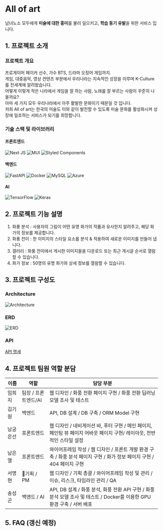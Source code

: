 # All of art
남녀노소 모두에게 **미술에 대한 흥미**를 불러 일으키고, **학습 동기 유발**을 위한 서비스 입니다.

## 1. 프로젝트 소개
### 프로젝트 개요
프로게이머 페이커 선수, 가수 BTS, 드라마 오징어 게임까지.<br>
게임, 대중음악, 영상 컨텐츠 부분에서 우리나라는 지속적인 성장을 이루며 K-Culture를 전세계에 알려왔습니다.<br>
어떻게 이렇게 작은 나라에서 게임을 잘 하는 사람, 노래를 잘 부르는 사람이 꾸준히 나올까요?<br>
아마 세 가지 모두 우리나라에서 아주 활발한 문화이기 때문일 것 입니다.<br>
저희 All of art는 한국의 미술도 이와 같이 발전할 수 있도록 미술 문화를 활성화시켜 성장에 일조하는 서비스가 되기를 희망합니다.<br>

### 기술 스택 및 라이브러리
#### 프론트엔드
![Next JS](https://img.shields.io/badge/Next-black?style=for-the-badge&logo=next.js&logoColor=white)
![MUI](https://img.shields.io/badge/MUI-%230081CB.svg?style=for-the-badge&logo=material-ui&logoColor=white)
![Styled Components](https://img.shields.io/badge/styled--components-DB7093?style=for-the-badge&logo=styled-components&logoColor=white)
#### 백엔드
![FastAPI](https://img.shields.io/badge/FastAPI-005571?style=for-the-badge&logo=fastapi)
![Docker](https://img.shields.io/badge/docker-%230db7ed.svg?style=for-the-badge&logo=docker&logoColor=white)
![MySQL](https://img.shields.io/badge/mysql-%2300f.svg?style=for-the-badge&logo=mysql&logoColor=white)
![Azure](https://img.shields.io/badge/azure-%230072C6.svg?style=for-the-badge&logo=azure-devops&logoColor=white)
#### AI
![TensorFlow](https://img.shields.io/badge/TensorFlow-%23FF6F00.svg?style=for-the-badge&logo=TensorFlow&logoColor=white)
![Keras](https://img.shields.io/badge/Keras-%23D00000.svg?style=for-the-badge&logo=Keras&logoColor=white)

## 2. 프로젝트 기능 설명

1. 화풍 분석 : 사용자의 그림이 어떤 유명 화가의 작품과 유사한지 알려주고, 해당 화가의 정보를 제공합니다.
2. 화풍 전이 : 한 이미지의 스타일 요소를 분석 & 적용하여 새로운 이미지를 만들어 냅니다.
3. 갤러리 : 화풍 전이에서 게시한 이미지들을 다운로드 또는 최근 게시글 순서로 열람할 수 있습니다.
4. 화가 정보 : 50명의 유명 화가와 상세 정보를 열람할 수 있습니다.

## 3. 프로젝트 구성도
### Architecture
![Architecture](https://s3.us-west-2.amazonaws.com/secure.notion-static.com/f4462cbc-c57a-43ec-bfb6-5002f508cb1c/Untitled.png?X-Amz-Algorithm=AWS4-HMAC-SHA256&X-Amz-Content-Sha256=UNSIGNED-PAYLOAD&X-Amz-Credential=AKIAT73L2G45EIPT3X45%2F20211203%2Fus-west-2%2Fs3%2Faws4_request&X-Amz-Date=20211203T231632Z&X-Amz-Expires=86400&X-Amz-Signature=e5e1e7f1f74167c3e25e62797adb590db1b5f772f115e7f421c2074f1bada31b&X-Amz-SignedHeaders=host&response-content-disposition=filename%20%3D%22Untitled.png%22&x-id=GetObject)
### ERD
![ERD](https://s3.us-west-2.amazonaws.com/secure.notion-static.com/2f74adee-3149-44db-bd53-87e66fbfe5a3/Untitled.png?X-Amz-Algorithm=AWS4-HMAC-SHA256&X-Amz-Content-Sha256=UNSIGNED-PAYLOAD&X-Amz-Credential=AKIAT73L2G45EIPT3X45%2F20211203%2Fus-west-2%2Fs3%2Faws4_request&X-Amz-Date=20211203T231709Z&X-Amz-Expires=86400&X-Amz-Signature=8ae6b16366e55ed7d2ca8c010a5e7ab001b5d3977c4ba417e85c10efba3b33b2&X-Amz-SignedHeaders=host&response-content-disposition=filename%20%3D%22Untitled.png%22&x-id=GetObject)

### API
[API 명세](http://elice-kdt-2nd-team1.koreacentral.cloudapp.azure.com:5000/docs#/)

## 4. 프로젝트 팀원 역할 분담
| 이름 | 역할 | 담당 부분 |
| ------ | ------ | ------ |
| 임희지 | 팀장 / 프론트엔드/AI | 웹 디자인 / 화풍 전환 페이지 구현 / 화풍 전환 딥러닝 모델 조사 및 테스트 |
| 김기원 | 백엔드 | API, DB 설계 / DB 구축 / ORM Model 구현 |
| 남궁은선 | 프론트엔드 | 웹 디자인 / 네비게이션 바, 푸터 구현 / 메인 페이지, 페인팅 뷰 페이지 어바웃 페이지 구현/ 레이아웃, 전반적인 스타일 설정 |
| 남은열 | 프론트엔드 | 와이어프레임 작성 / 웹 디자인 / 프론트 개발 환경 구축 / 화풍 분석 페이지 구현 / 화가 정보 페이지 구현 / 404 페이지 구현 |
| 서명현 | 기획 / PM | 웹 디자인 / 기획 총괄 / 와이어프레임 작성 및 관리  / 이슈, 리스크, 타임라인 관리 / QA |
| 송성곤 | 백엔드 / AI | API, DB 설계 / 화풍 분석, 화풍 전환 API 구현 / 화풍 분석 모델 조사 및 테스트 / Docker를 이용한 GPU 환경 구축 / 서버 배포 |


## 5. FAQ (갱신 예정)
